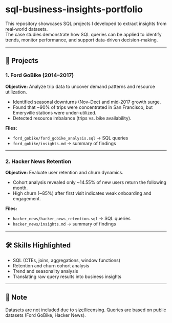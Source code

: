 # sql-business-insights-portfolio

This repository showcases SQL projects I developed to extract insights from real-world datasets.  
The case studies demonstrate how SQL queries can be applied to identify trends, monitor performance, and support data-driven decision-making.  

---

## 📂 Projects

### 1. Ford GoBike (2014–2017)
**Objective:** Analyze trip data to uncover demand patterns and resource utilization.  
- Identified seasonal downturns (Nov–Dec) and mid-2017 growth surge.  
- Found that ~90% of trips were concentrated in San Francisco, but Emeryville stations were under-utilized.  
- Detected resource imbalance (trips vs. bike availability).

**Files:**  
- `ford_gobike/ford_gobike_analysis.sql` → SQL queries  
- `ford_gobike/insights.md` → summary of findings

---

### 2. Hacker News Retention
**Objective:** Evaluate user retention and churn dynamics.  
- Cohort analysis revealed only ~14.55% of new users return the following month.  
- High churn (~85%) after first visit indicates weak onboarding and engagement.

**Files:**  
- `hacker_news/hacker_news_retention.sql` → SQL queries  
- `hacker_news/insights.md` → summary of findings

---

## 🛠️ Skills Highlighted
- SQL (CTEs, joins, aggregations, window functions)  
- Retention and churn cohort analysis  
- Trend and seasonality analysis  
- Translating raw query results into business insights  

---

## 📌 Note
Datasets are not included due to size/licensing. Queries are based on public datasets (Ford GoBike, Hacker News).  
